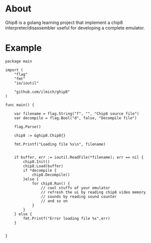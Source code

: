 # About
Ghip8 is a golang learning project that implement a chip8 interpreter/disassembler useful for developing a complete emulator.

# Example
```
package main

import (
	"flag"
	"fmt"
	"io/ioutil"
	
	"github.com/ilmich/ghip8"
)

func main() {

	var filename = flag.String("f", "", "Chip8 source file")
	var decompile = flag.Bool("d", false, "Decompile file")	
	
	flag.Parse()

	chip8 := &ghip8.Chip8{}
	
	fmt.Printf("Loading file %s\n", filename)
	
	
	if buffer, err := ioutil.ReadFile(*filename); err == nil {
		chip8.Init()
		chip8.Load(buffer)
		if *decompile {
			chip8.Decompile()
		}else {			
			for chip8.Run() {
				// cool stuffs of your emulator
				// refresh the ui by reading chip8 video memory
				// sounds by reading sound counter
				// and so on
			}
		}
	} else {
		fmt.Printf("Error loading file %s",err)
	}
	

}

```

